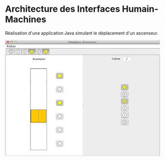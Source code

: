 # Architecture des Interfaces Humain-Machines

Réalisation d'une application Java simulant le déplacement d'un ascenseur.


![Application](liftscreen.png)